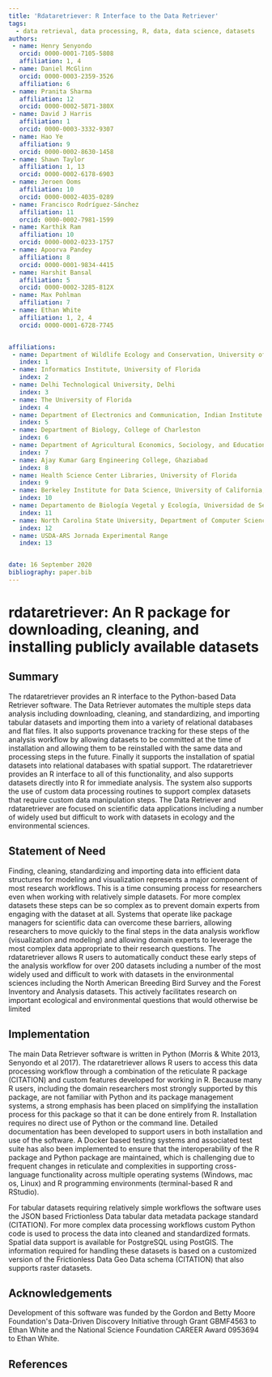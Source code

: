 ```yaml
---
title: 'Rdataretriever: R Interface to the Data Retriever'
tags:
  - data retrieval, data processing, R, data, data science, datasets
authors:
 - name: Henry Senyondo
   orcid: 0000-0001-7105-5808
   affiliation: 1, 4
 - name: Daniel McGlinn
   orcid: 0000-0003-2359-3526
   affiliation: 6
 - name: Pranita Sharma
   affiliation: 12
   orcid: 0000-0002-5871-380X
 - name: David J Harris
   affiliation: 1
   orcid: 0000-0003-3332-9307
 - name: Hao Ye
   affiliation: 9
   orcid: 0000-0002-8630-1458
 - name: Shawn Taylor
   affiliation: 1, 13
   orcid: 0000-0002-6178-6903
 - name: Jeroen Ooms
   affiliation: 10
   orcid: 0000-0002-4035-0289
 - name: Francisco Rodríguez-Sánchez
   affiliation: 11
   orcid: 0000-0002-7981-1599
 - name: Karthik Ram
   affiliation: 10
   orcid: 0000-0002-0233-1757
 - name: Apoorva Pandey
   affiliation: 8
   orcid: 0000-0001-9834-4415
 - name: Harshit Bansal
   affiliation: 5
   orcid: 0000-0002-3285-812X
 - name: Max Pohlman
   affiliation: 7
 - name: Ethan White
   affiliation: 1, 2, 4
   orcid: 0000-0001-6728-7745


affiliations:
 - name: Department of Wildlife Ecology and Conservation, University of Florida
   index: 1
 - name: Informatics Institute, University of Florida
   index: 2
 - name: Delhi Technological University, Delhi
   index: 3
 - name: The University of Florida
   index: 4
 - name: Department of Electronics and Communication, Indian Institute of Technology, Roorkee
   index: 5
 - name: Department of Biology, College of Charleston
   index: 6
 - name: Department of Agricultural Economics, Sociology, and Education, Penn State University
   index: 7
 - name: Ajay Kumar Garg Engineering College, Ghaziabad
   index: 8
 - name: Health Science Center Libraries, University of Florida
   index: 9
 - name: Berkeley Institute for Data Science, University of California, Berkeley
   index: 10
 - name: Departamento de Biología Vegetal y Ecología, Universidad de Sevilla. 
   index: 11
 - name: North Carolina State University, Department of Computer Science
   index: 12
 - name: USDA-ARS Jornada Experimental Range
   index: 13


date: 16 September 2020 
bibliography: paper.bib
---
```


# rdataretriever: An R package for downloading, cleaning, and installing publicly available datasets

## Summary

The rdataretriever provides an R interface to the Python-based Data Retriever software. The Data Retriever automates the multiple steps data analysis including downloading, cleaning, and standardizing, and importing tabular datasets and importing them into a variety of relational databases and flat files. It also supports provenance tracking for these steps of the analysis workflow by allowing datasets to be committed at the time of installation and allowing them to be reinstalled with the same data and processing steps in the future. Finally it supports the installation of spatial datasets into relational databases with spatial support. The rdataretriever provides an R interface to all of this functionality, and also supports datasets directly into R for immediate analysis. The system also supports the use of custom data processing routines to support complex datasets that require custom data manipulation steps. The Data Retriever and rdataretriever are focused on scientific data applications including a number of widely used but difficult to work with datasets in ecology and the environmental sciences.

## Statement of Need

Finding, cleaning, standardizing and importing data into efficient data structures for modeling and visualization represents a major component of most research workflows. This is a time consuming process for researchers even when working with relatively simple datasets. For more complex datasets these steps can be so complex as to prevent domain experts from engaging with the dataset at all. Systems that operate like package managers for scientific data can overcome these barriers, allowing researchers to move quickly to the final steps in the data analysis workflow (visualization and modeling) and allowing domain experts to leverage the most complex data appropriate to their research questions. The rdataretriever allows R users to automatically conduct these early steps of the analysis workflow for over 200 datasets including a number of the most widely used and difficult to work with datasets in the environmental sciences including the North American Breeding Bird Survey and the Forest Inventory and Analysis datasets. This actively facilitates research on important ecological and environmental questions that would otherwise be limited 

## Implementation

The main Data Retriever software is written in Python (Morris & White 2013, Senyondo et al 2017). The rdataretriever allows R users to access this data processing workflow through a combination of the reticulate R package (CITATION) and custom features developed for working in R. Because many R users, including the domain researchers most strongly supported by this package, are not familiar with Python and its package management systems, a strong emphasis has been placed on simplifying the installation process for this package so that it can be done entirely from R. Installation requires no direct use of Python or the command line. Detailed documentation has been developed to support users in both installation and use of the software. A Docker based testing systems and associated test suite has also been implemented to ensure that the interoperability of the R package and Python package are maintained, which is challenging due to frequent changes in reticulate and complexities in supporting cross-language functionality across multiple operating systems (Windows, mac os, Linux) and R programming environments (terminal-based R and RStudio).

For tabular datasets requiring relatively simple workflows the software uses the JSON based Frictionless Data tabular data metadata package standard (CITATION). For more complex data processing workflows custom Python code is used to process the data into cleaned and standardized formats. Spatial data support is available for PostgreSQL using PostGIS. The information required for handling these datasets is based on a customized version of the Frictionless Data Geo Data schema (CITATION) that also supports raster datasets.

## Acknowledgements

Development of this software was funded by the Gordon and Betty Moore Foundation's Data-Driven Discovery Initiative through Grant GBMF4563 to Ethan White and the National Science Foundation CAREER Award 0953694 to Ethan White.

## References


